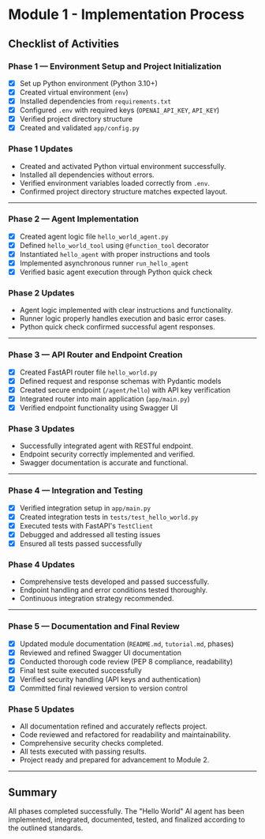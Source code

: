 # Module 1 - Implementation Process

## Checklist of Activities

### Phase 1 — Environment Setup and Project Initialization
- [x] Set up Python environment (Python 3.10+)
- [x] Created virtual environment (`env`)
- [x] Installed dependencies from `requirements.txt`
- [x] Configured `.env` with required keys (`OPENAI_API_KEY`, `API_KEY`)
- [x] Verified project directory structure
- [x] Created and validated `app/config.py`

### Phase 1 Updates
- Created and activated Python virtual environment successfully.
- Installed all dependencies without errors.
- Verified environment variables loaded correctly from `.env`.
- Confirmed project directory structure matches expected layout.

---

### Phase 2 — Agent Implementation
- [x] Created agent logic file `hello_world_agent.py`
- [x] Defined `hello_world_tool` using `@function_tool` decorator
- [x] Instantiated `hello_agent` with proper instructions and tools
- [x] Implemented asynchronous runner `run_hello_agent`
- [x] Verified basic agent execution through Python quick check

### Phase 2 Updates
- Agent logic implemented with clear instructions and functionality.
- Runner logic properly handles execution and basic error cases.
- Python quick check confirmed successful agent responses.

---

### Phase 3 — API Router and Endpoint Creation
- [x] Created FastAPI router file `hello_world.py`
- [x] Defined request and response schemas with Pydantic models
- [x] Created secure endpoint (`/agent/hello`) with API key verification
- [x] Integrated router into main application (`app/main.py`)
- [x] Verified endpoint functionality using Swagger UI

### Phase 3 Updates
- Successfully integrated agent with RESTful endpoint.
- Endpoint security correctly implemented and verified.
- Swagger documentation is accurate and functional.

---

### Phase 4 — Integration and Testing
- [x] Verified integration setup in `app/main.py`
- [x] Created integration tests in `tests/test_hello_world.py`
- [x] Executed tests with FastAPI's `TestClient`
- [x] Debugged and addressed all testing issues
- [x] Ensured all tests passed successfully

### Phase 4 Updates
- Comprehensive tests developed and passed successfully.
- Endpoint handling and error conditions tested thoroughly.
- Continuous integration strategy recommended.

---

### Phase 5 — Documentation and Final Review
- [x] Updated module documentation (`README.md`, `tutorial.md`, phases)
- [x] Reviewed and refined Swagger UI documentation
- [x] Conducted thorough code review (PEP 8 compliance, readability)
- [x] Final test suite executed successfully
- [x] Verified security handling (API keys and authentication)
- [x] Committed final reviewed version to version control

### Phase 5 Updates
- All documentation refined and accurately reflects project.
- Code reviewed and refactored for readability and maintainability.
- Comprehensive security checks completed.
- All tests executed with passing results.
- Project ready and prepared for advancement to Module 2.

---

## Summary

All phases completed successfully. The "Hello World" AI agent has been implemented, integrated, documented, tested, and finalized according to the outlined standards.

